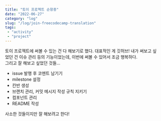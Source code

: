 ```yaml
---
title: "토이 프로젝트 순항중"
date: "2022-06-27"
category: "log"
slug: "/log/join-freecodecamp-translation"
tags: 
 - "activity"
 - "project"
---
```

토이 프로젝트에 써볼 수 있는 건 다 해보기로 했다. 대표적인 게 깃허브! 내가 써보고 싶었던 건 이슈 관리 등의 기능이었는데, 이번에 써볼 수 있어서 조금 행복하다.   
그리고 잘 해보고 싶었던 것들...

* issue 발행 후 코멘트 남기기
* milestone 설정
* 칸반 생성
* 브랜치 관리, 커밋 메시지 작성 규칙 지키기
* 컴포넌트 관리
* README 작성

사소한 것들이지만 잘 해보려고 한다!
